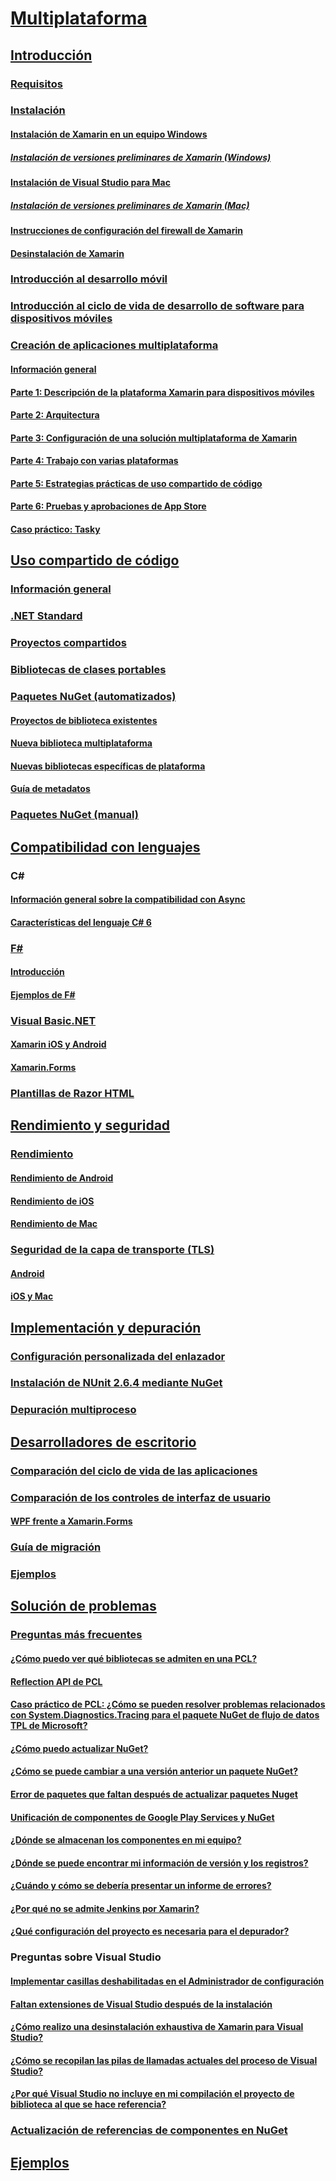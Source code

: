 # [Multiplataforma](index.yml)
## [Introducción](get-started/index.md)
### [Requisitos](get-started/requirements.md)
### [Instalación](get-started/installation/index.md)
#### [Instalación de Xamarin en un equipo Windows](get-started/installation/windows.md)
##### [Instalación de versiones preliminares de Xamarin (Windows)](get-started/installation/windows-preview.md)
#### [Instalación de Visual Studio para Mac](/visualstudio/mac/installation/)
##### [Instalación de versiones preliminares de Xamarin (Mac)](/visualstudio/mac/update/)
#### [Instrucciones de configuración del firewall de Xamarin](get-started/installation/firewall.md)
#### [Desinstalación de Xamarin](get-started/installation/uninstalling-xamarin.md)
### [Introducción al desarrollo móvil](get-started/introduction-to-mobile-development.md)
### [Introducción al ciclo de vida de desarrollo de software para dispositivos móviles](get-started/introduction-to-mobile-sdlc.md)

### [Creación de aplicaciones multiplataforma](app-fundamentals/building-cross-platform-applications/index.md)
#### [Información general](app-fundamentals/building-cross-platform-applications/overview.md)
#### [Parte 1: Descripción de la plataforma Xamarin para dispositivos móviles](app-fundamentals/building-cross-platform-applications/understanding-the-xamarin-mobile-platform.md)
#### [Parte 2: Arquitectura](app-fundamentals/building-cross-platform-applications/architecture.md)
#### [Parte 3: Configuración de una solución multiplataforma de Xamarin](app-fundamentals/building-cross-platform-applications/setting-up-a-xamarin-cross-platform-solution.md)
#### [Parte 4: Trabajo con varias plataformas](app-fundamentals/building-cross-platform-applications/platform-divergence-abstraction-divergent-implementation.md)
#### [Parte 5: Estrategias prácticas de uso compartido de código](app-fundamentals/building-cross-platform-applications/practical-code-sharing-strategies.md)
#### [Parte 6: Pruebas y aprobaciones de App Store](app-fundamentals/building-cross-platform-applications/testing-and-app-store-approvals.md)
#### [Caso práctico: Tasky](app-fundamentals/building-cross-platform-applications/case-study-tasky.md)

## [Uso compartido de código](app-fundamentals/index.md)
### [Información general](app-fundamentals/code-sharing.md)
### [.NET Standard](app-fundamentals/net-standard.md)
### [Proyectos compartidos](app-fundamentals/shared-projects.md)
### [Bibliotecas de clases portables](app-fundamentals/pcl.md)
### [Paquetes NuGet (automatizados)](app-fundamentals/nuget-multiplatform-libraries/index.md)
#### [Proyectos de biblioteca existentes](app-fundamentals/nuget-multiplatform-libraries/existing-library.md)
#### [Nueva biblioteca multiplataforma](app-fundamentals/nuget-multiplatform-libraries/single-codebase.md)
#### [Nuevas bibliotecas específicas de plataforma](app-fundamentals/nuget-multiplatform-libraries/platform-specific.md)
#### [Guía de metadatos](app-fundamentals/nuget-multiplatform-libraries/metadata.md)
### [Paquetes NuGet (manual)](app-fundamentals/nuget-manual.md)

## [Compatibilidad con lenguajes](platform/index.md)

### C#
#### [Información general sobre la compatibilidad con Async](platform/async.md)
#### [Características del lenguaje C# 6](platform/csharp-six.md)
### [F#](platform/fsharp/index.md)
#### [Introducción](platform/fsharp/overview.md)
#### [Ejemplos de F#](platform/fsharp/samples.md)
### [Visual Basic.NET](platform/visual-basic/index.md)
#### [Xamarin iOS y Android](platform/visual-basic/native-apps.md)
#### [Xamarin.Forms](platform/visual-basic/xamarin-forms.md)
### [Plantillas de Razor HTML](platform/razor-html-templates/index.md)

## [Rendimiento y seguridad](deploy-test/performance.md)
### [Rendimiento](deploy-test/memory-perf-best-practices.md)
#### [Rendimiento de Android](~/android/deploy-test/performance.md?context=xamarin/cross-platform)
#### [Rendimiento de iOS](~/ios/deploy-test/performance.md?context=xamarin/cross-platform)
#### [Rendimiento de Mac](~/mac/deploy-test/performance.md?context=xamarin/cross-platform)
### [Seguridad de la capa de transporte (TLS)](app-fundamentals/transport-layer-security.md)
#### [Android](~/android/app-fundamentals/http-stack.md?context=xamarin/cross-platform)
#### [iOS y Mac](~/cross-platform/macios/http-stack.md?context=xamarin/cross-platform)
## [Implementación y depuración](deploy-test/index.md)
### [Configuración personalizada del enlazador](deploy-test/linker.md)
### [Instalación de NUnit 2.6.4 mediante NuGet](deploy-test/installing-nunit-using-nuget.md)
### [Depuración multiproceso](deploy-test/multi-process-debugging.md)

## [Desarrolladores de escritorio](desktop/index.md)
### [Comparación del ciclo de vida de las aplicaciones](desktop/lifecycle.md)
### [Comparación de los controles de interfaz de usuario](desktop/controls/index.md)
#### [WPF frente a Xamarin.Forms](desktop/controls/wpf.md)
### [Guía de migración](desktop/porting.md)
### [Ejemplos](desktop/samples.md)

## [Solución de problemas](troubleshooting/index.md)
### [Preguntas más frecuentes](troubleshooting/questions/index.md)
#### [¿Cómo puedo ver qué bibliotecas se admiten en una PCL?](troubleshooting/questions/pcl-support-libraries.md)
#### [Reflection API de PCL](troubleshooting/questions/pcl-reflection.md)
#### [Caso práctico de PCL: ¿Cómo se pueden resolver problemas relacionados con System.Diagnostics.Tracing para el paquete NuGet de flujo de datos TPL de Microsoft?](troubleshooting/questions/pcl-case-study.md)
#### [¿Cómo puedo actualizar NuGet?](troubleshooting/questions/nuget-update.md)
#### [¿Cómo se puede cambiar a una versión anterior un paquete NuGet?](troubleshooting/questions/nuget-package-downgrade.md)
#### [Error de paquetes que faltan después de actualizar paquetes Nuget](troubleshooting/questions/nuget-packages-missing.md)
#### [Unificación de componentes de Google Play Services y NuGet](troubleshooting/questions/gps-components-nuget.md)
#### [¿Dónde se almacenan los componentes en mi equipo?](troubleshooting/questions/component-storage.md)
#### [¿Dónde se puede encontrar mi información de versión y los registros?](troubleshooting/questions/version-logs.md)
#### [¿Cuándo y cómo se debería presentar un informe de errores?](troubleshooting/questions/howto-file-bug.md)
#### [¿Por qué no se admite Jenkins por Xamarin?](troubleshooting/questions/xamarin-jenkins.md)
#### [¿Qué configuración del proyecto es necesaria para el depurador?](troubleshooting/questions/debugger-settings.md)

### Preguntas sobre Visual Studio
#### [Implementar casillas deshabilitadas en el Administrador de configuración](troubleshooting/questions/deploy-checkboxes.md)
#### [Faltan extensiones de Visual Studio después de la instalación](troubleshooting/questions/missing-vs-extensions.md)
#### [¿Cómo realizo una desinstalación exhaustiva de Xamarin para Visual Studio?](troubleshooting/questions/uninstall-xamarin-vs.md)
#### [¿Cómo se recopilan las pilas de llamadas actuales del proceso de Visual Studio?](troubleshooting/questions/vs-callstack.md)
#### [¿Por qué Visual Studio no incluye en mi compilación el proyecto de biblioteca al que se hace referencia?](troubleshooting/questions/vs-config-manager.md)

### [Actualización de referencias de componentes en NuGet](troubleshooting/component-nuget.md)
## [Ejemplos](samples/index.yml)
